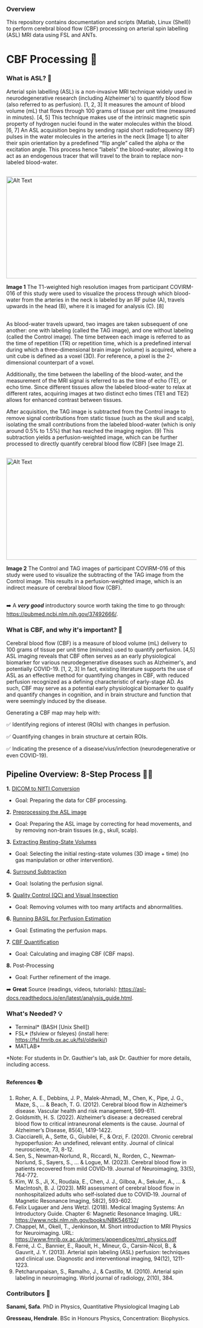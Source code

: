 ### Overview  
This repository contains documentation and scripts (Matlab, Linux (Shell)) to perform cerebral blood flow (CBF) processing on arterial spin labelling (ASL) MRI data using FSL and ANTs. 

# CBF Processing 🧠

### What is ASL? 🤔
Arterial spin labelling (ASL) is a non-invasive MRI technique widely used in neurodegenerative research (including Alzheimer's) to quantify blood flow (also referred to as perfusion). [1, 2, 3] It measures the amount of blood volume (mL) that flows through 100 grams of tissue per unit time (measured in minutes). [4, 5] This technique makes use of the intrinsic magnetic spin property of hydrogen nuclei found in the water molecules within the blood. [6, 7] An ASL acquisition begins by sending rapid short radiofrequency (RF) pulses in the water molecules in the arteries in the neck [Image 1] to alter their spin orientation by a predefined “flip angle” called the alpha or the excitation angle. This process hence “labels” the blood-water, allowing it to act as an endogenous tracer that will travel to the brain to replace non-labeled blood-water. 

##
 
<img src="https://github.com/user-attachments/assets/d4e2f536-143b-4d6e-bc78-11b520a9133a" alt="Alt Text" width="1000" height="270">

**Image 1** The T1-weighted high resolution images from participant COVIRM-016 of this study were used to visualize the process through which blood-water from the arteries in the neck is labeled by an RF pulse (A), travels upwards in the head (B), where it is imaged for analysis (C). [8]

##

As blood-water travels upward, two images are taken subsequent of one another: one with labeling (called the TAG image), and one without labeling (called the Control image). The time between each image is referred to as the time of repetition (TR) or repetition time, which is a predefined interval during which a three-dimensional brain image (volume) is acquired, where a unit cube is defined as a voxel (3D). For reference, a pixel is the 2-dimensional counterpart of a voxel. 

Additionally, the time between the labelling of the blood-water, and the measurement of the MRI signal is referred to as the time of echo (TE), or echo time. Since different tissues allow the labeled blood-water to relax at different rates, acquiring images at two distinct echo times (TE1 and TE2) allows for enhanced contrast between tissues. 

After acquisition, the TAG image is subtracted from the Control image to remove signal contributions from static tissue (such as the skull and scalp), isolating the small contributions from the labeled blood-water (which is only around 0.5% to 1.5%) that has reached the imaging region. (9) This subtraction yields a perfusion-weighted image, which can be further processed to directly quantify cerebral blood flow (CBF) [see Image 2]. 

##

<img src="https://github.com/user-attachments/assets/b2094886-e3b5-4514-9dc5-c28b8e4577ef" alt="Alt Text" width="1000" height="270">

**Image 2** The Control and TAG images of participant COVIRM-016 of this study were used to visualize the subtracting of the TAG image from the Control image. This results in a perfusion-weighted image, which is an indirect measure of cerebral blood flow (CBF).

## 

➡️ A ***very good*** introductory source worth taking the time to go through: https://pubmed.ncbi.nlm.nih.gov/37492666/. 

### What is CBF, and why it's important? 🧐
Cerebral blood flow (CBF) is a measure of blood volume (mL) delivery to 100 grams of tissue per unit time (minutes) used to quantify perfusion. [4,5] ASL imaging reveals that CBF often serves as an early physiological biomarker for various neurodegenerative diseases such as Alzheimer's, and potentially COVID-19. [1, 2, 3] In fact, existing literature supports the use of ASL as an effective method for quantifying changes in CBF, with reduced perfusion recognized as a defining characteristic of early-stage AD. As such, CBF may serve as a potential early physiological biomarker to qualify and quantify changes in cognition, and in brain structure and function that were seemingly induced by the disease. 

Generating a CBF map may help with:

   ✅ Identifying regions of interest (ROIs) with changes in perfusion. 
   
   ✅ Quantifying changes in brain structure at certain ROIs.
   
   ✅ Indicating the presence of a disease/vius/infection (neurodegenerative or even COVID-19).
   

## Pipeline Overview: 8-Step Process 👩‍💻
**1.** [DICOM to NIfTI Conversion](https://github.com/hgresseau/ASL-Processing/tree/f41e7a80507452d9fded6480ad077ee6b55bbd94/Data-Preparation)
- Goal: Preparing the data for CBF processing.

**2.** [Preprocessing the ASL image](https://github.com/hgresseau/ASL-Processing/tree/0628f6f867770f637a77e0dd631b3f3df72bdf61/Preprocessing)
- Goal: Preparing the ASL image by correcting for head movements, and by removing non-brain tissues (e.g., skull, scalp).

**3.** [Extracting Resting-State Volumes](https://github.com/hgresseau/ASL-Processing/tree/0628f6f867770f637a77e0dd631b3f3df72bdf61/Preprocessing)
- Goal: Selecting the initial resting-state volumes (3D image + time) (no gas manipulation or other intervention).

**4.** [Surround Subtraction](https://github.com/hgresseau/ASL-Processing/tree/0628f6f867770f637a77e0dd631b3f3df72bdf61/Preprocessing)
- Goal: Isolating the perfusion signal.

**5.** [Quality Control (QC) and Visual Inspection](https://github.com/hgresseau/ASL-Processing/tree/0628f6f867770f637a77e0dd631b3f3df72bdf61/Preprocessing)
- Goal: Removing volumes with too many artifacts and abnormalities.

**6.** [Running BASIL for Perfusion Estimation](https://github.com/hgresseau/ASL-Processing/tree/0628f6f867770f637a77e0dd631b3f3df72bdf61/Preprocessing)
- Goal: Estimating the perfusion maps.

**7.** [CBF Quantification](https://github.com/hgresseau/ASL-Processing/blob/0ddf50cde2abeca0cf08caa9f0c9f3c27de83b8d/CBF-Processing)
- Goal: Calculating and imaging CBF (CBF maps).

**8.** Post-Processing
- Goal: Further refinement of the image.


➡️ **Great** Source (readings, videos, tutorials): https://asl-docs.readthedocs.io/en/latest/analysis_guide.html.

### What's Needed? 💡
- Terminal* (BASH [Unix Shell])
- FSL* (fslview or fsleyes) (install here: https://fsl.fmrib.ox.ac.uk/fsl/oldwiki/) 
- MATLAB*

*Note: For students in Dr. Gauthier's lab, ask Dr. Gauthier for more details, including access. 

##
 
#### References 📚
1. Roher, A. E., Debbins, J. P., Malek-Ahmadi, M., Chen, K., Pipe, J. G., Maze, S., ... & Beach, T. G. (2012). Cerebral blood flow in Alzheimer’s disease. Vascular health and risk management, 599-611.
2. Goldsmith, H. S. (2022). Alzheimer’s disease: a decreased cerebral blood flow to critical intraneuronal elements is the cause. Journal of Alzheimer’s Disease, 85(4), 1419-1422.
3. Ciacciarelli, A., Sette, G., Giubilei, F., & Orzi, F. (2020). Chronic cerebral hypoperfusion: An undefined, relevant entity. Journal of clinical neuroscience, 73, 8-12.
4. Sen, S., Newman‐Norlund, R., Riccardi, N., Rorden, C., Newman‐Norlund, S., Sayers, S., ... & Logue, M. (2023). Cerebral blood flow in patients recovered from mild COVID‐19. Journal of Neuroimaging, 33(5), 764-772.
5. Kim, W. S., Ji, X., Roudaia, E., Chen, J. J., Gilboa, A., Sekuler, A., ... & MacIntosh, B. J. (2023). MRI assessment of cerebral blood flow in nonhospitalized adults who self‐isolated due to COVID‐19. Journal of Magnetic Resonance Imaging, 58(2), 593-602.
6. Felix Lugauer and Jens Wetzl. (2018). Medical Imaging Systems: An Introductory Guide. Chapter 6: Magnetic Resonance Imaging. URL: https://www.ncbi.nlm.nih.gov/books/NBK546152/
7. Chappel, M., Okell, T., Jenkinson, M. Short introduction to MRI Physics for Neuroimaging. URL: https://www.fmrib.ox.ac.uk/primers/appendices/mri_physics.pdf
8. Ferré, J. C., Bannier, E., Raoult, H., Mineur, G., Carsin-Nicol, B., & Gauvrit, J. Y. (2013). Arterial spin labeling (ASL) perfusion: techniques and clinical use. Diagnostic and interventional imaging, 94(12), 1211-1223.
9. Petcharunpaisan, S., Ramalho, J., & Castillo, M. (2010). Arterial spin labeling in neuroimaging. World journal of radiology, 2(10), 384.

### Contributors 📝
**Sanami, Safa**. PhD in Physics, Quantitative Physiological Imaging Lab

**Gresseau, Hendrale**. BSc in Honours Physics, Concentration: Biophysics.
